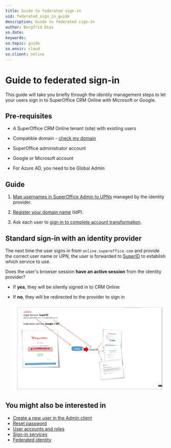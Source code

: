 ```yaml
---
title: Guide to federated sign-in
uid: federated_sign_in_guide
description: Guide to federated sign-in
author: Bergfrid Dias
so.date:
keywords:
so.topic: guide
so.envir: cloud
so.client: online
---
```


# Guide to federated sign-in

This guide will take you briefly through the identity management steps to let your users sign in to SuperOffice CRM Online with Microsoft or Google.

## Pre-requisites

* A SuperOffice CRM Online tenant (site) with existing users

* Compatible domain - [check my domain][1]

* SuperOffice administrator account

* Google or Microsoft account

* For Azure AD, you need to be Global Admin

## Guide

1. [Map usernames in SuperOffice Admin to UPNs][2] managed by the identity provider.

2. [Register your domain name][3] (IdP).

3. Ask each user to [sign in to complete account transformation][4].

## Standard sign-in with an identity provider

The next time the user signs in from `online.superoffice.com` and provide the correct user name or UPN, the user is forwarded to [SuperID][5] to establish which service to use.

Does the user's browser session **have an active session** from the identity provider?

* If **yes**, they will be silently signed in to CRM Online

* If **no**, they will be redirected to the provider to sign in

    ![SuperID login -screenshot][img1]

## You might also be interested in

* [Create a new user in the Admin client][6]
* [Reset password][7]
* [User accounts and roles][8]
* [Sign-in services][9]
* [Federated identity][10]

<!-- Referenced links -->
[1]: check-idp-domain.md
[2]: map-idp-usernames.md
[3]: register-idp.md
[4]: complete-user-transition.md
[5]: ../overview.md
[6]: ../../user/add-user-in-admin-client.md
[7]: ../../user/reset-password.md
[8]: ../../user/index.md
[9]: ../sign-in-services.md
[10]: ../../federated-id-and-identity-providers.md

<!-- Referenced images -->
[img1]: media/superidlogin.png
